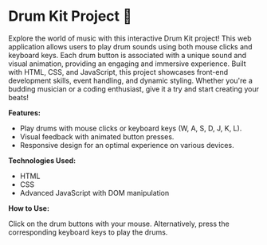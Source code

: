 # Drum Kit Project 🥁 #

Explore the world of music with this interactive Drum Kit project! This web application allows users to play drum sounds using both mouse clicks and keyboard keys. Each drum button is associated with a unique sound and visual animation, providing an engaging and immersive experience. Built with HTML, CSS, and JavaScript, this project showcases front-end development skills, event handling, and dynamic styling. Whether you're a budding musician or a coding enthusiast, give it a try and start creating your beats!

**Features:**

<ul>
  <li>Play drums with mouse clicks or keyboard keys (W, A, S, D, J, K, L).</li>
  <li>Visual feedback with animated button presses.</li>
  <li>Responsive design for an optimal experience on various devices.</li>
</ul>

**Technologies Used:**

<ul>
  <li>HTML</li>
  <li>CSS</li>
  <li>Advanced JavaScript with DOM manipulation</li>
</ul>

**How to Use:**

Click on the drum buttons with your mouse.
Alternatively, press the corresponding keyboard keys to play the drums.
